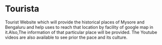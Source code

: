 # Tourista
Tourist Website which will provide the historical places of  Mysore and Bengaluru and help uses to reach that location by facility of google map in it.Also,The information of that particular place will be provided.
The Youtube videos are also available to see prior the pace and its culture.
